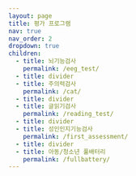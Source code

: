 ```yaml
---
layout: page
title: 평가 프로그램
nav: true
nav_order: 2
dropdown: true
children:
  - title: 뇌기능검사
    permalink: /eeg_test/
  - title: divider
  - title: 주의력검사
    permalink: /cat/
  - title: divider
  - title: 글읽기검사
    permalink: /reading_test/
  - title: divider
  - title: 성인인지기능검사
    permalink: /first_assessment/
  - title: divider
  - title: 아동/청소년 풀배터리
    permalink: /fullbattery/
---
```

